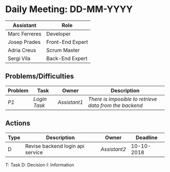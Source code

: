 # Daily Meeting: DD-MM-YYYY

| Assistant     | Role             |  
|---------------|------------------|
| Marc Ferreres | Developer        |   
| Josep Prades  | Front-End Expert |  
| Adria Creus   | Scrum Master     |  
| Sergi Vila    | Back-End Expert  |  

## Problems/Difficulties
| Problem  | Task  | Owner | Description |
|---|---|---|---|
| _P1_ | _Login Task_ | _Assistant1_ | _There is imposible to retrieve data from the backend_|


## Actions
| Type  | Description  | Owner | Deadline |
|---|---|---|---|
| D | Revise backend login api service | _Assistant2_ | 10-10-2018|

T: Task
D: Decision
I: Information
